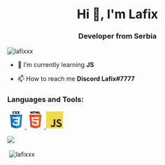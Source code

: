 <h1 align="center">Hi 👋, I'm Lafix</h1>
<h3 align="center">Developer from Serbia</h3>

<p align="left"> <img src="https://komarev.com/ghpvc/?username=lafixxx&label=Profile%20views&color=0e75b6&style=plastic" alt="lafixxx" /> </p>

- 🌱 I’m currently learning **JS**

- 📫 How to reach me **Discord Lafix#7777**

<h3 align="left">Languages and Tools:</h3>
<p align="left"> <a href="https://www.w3schools.com/css/" target="_blank" rel="noreferrer"> <img src="https://raw.githubusercontent.com/devicons/devicon/master/icons/css3/css3-original-wordmark.svg" alt="css3" width="40" height="40"/> </a> <a href="https://www.w3.org/html/" target="_blank" rel="noreferrer"> <img src="https://raw.githubusercontent.com/devicons/devicon/master/icons/html5/html5-original-wordmark.svg" alt="html5" width="40" height="40"/> </a> <a href="https://developer.mozilla.org/en-US/docs/Web/JavaScript" target="_blank" rel="noreferrer"> <img src="https://raw.githubusercontent.com/devicons/devicon/master/icons/javascript/javascript-original.svg" alt="javascript" width="40" height="40"/> </a> </p>
<img src="https://camo.githubusercontent.com/cd0a70c8c481789cbe3bdd25aa2842bc845c9dcc22db4f80b63e22a63114480e/68747470733a2f2f696d6775722e636f6d2f6e48507357655a2e706e67" data-canonical-src="https://imgur.com/nHPsWeZ.png" style="max-width: 100%;">

<p>&nbsp;<img align="bottom" src="https://github-readme-stats.vercel.app/api?username=lafixxx&show_icons=true&theme=dark&locale=en" alt="lafixxx" /></p>

